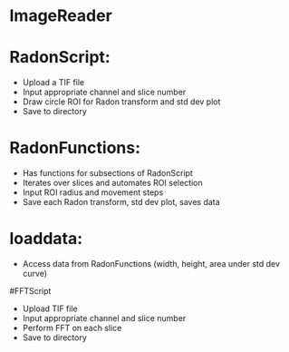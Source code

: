 # ImageReader

# RadonScript: 
- Upload a TIF file
- Input appropriate channel and slice number
- Draw circle ROI for Radon transform and std dev plot
- Save to directory

# RadonFunctions:
- Has functions for subsections of RadonScript
- Iterates over slices and automates ROI selection
- Input ROI radius and movement steps
- Save each Radon transform, std dev plot, saves data

# loaddata:
- Access data from RadonFunctions (width, height, area under std dev curve)

#FFTScript
- Upload TIF file
- Input appropriate channel and slice number
- Perform FFT on each slice
- Save to directory
